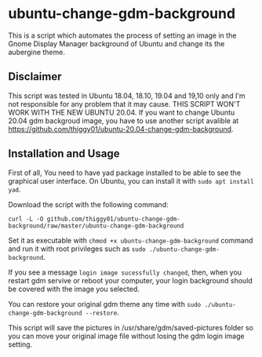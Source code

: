# ubuntu-change-gdm-background 
This is a script which automates the process of setting an image in the Gnome Display Manager 
background of Ubuntu and change its the aubergine theme.

## Disclaimer
This script was tested in Ubuntu 18.04, 18.10, 19.04 and 19,10 only and I'm not 
responsible for any problem that it may cause.
THIS SCRIPT WON'T WORK WITH THE NEW UBUNTU 20.04. If you want to change Ubuntu
20.04 gdm backgroud image, you have to use another script avalible at 
https://github.com/thiggy01/ubuntu-20.04-change-gdm-background.

## Installation and Usage 

First of all, You need to have yad package installed to be able to see the 
graphical user interface. On Ubuntu, you can install it with `sudo apt install yad`.  

Download the script with the following command:

    curl -L -O github.com/thiggy01/ubuntu-change-gdm-background/raw/master/ubuntu-change-gdm-background

Set it as executable with `chmod +x ubuntu-change-gdm-background` command and 
run it with root privileges such as `sudo ./ubuntu-change-gdm-background`.

If you see a message `login image sucessfully changed`, then, when you restart gdm 
servive or reboot your computer, your login background should be covered with the 
image you selected.

You can restore your original gdm theme any time with `sudo ./ubuntu-change-gdm-background --restore`.

This script will save the pictures in /usr/share/gdm/saved-pictures folder so
you can move your original image file without losing the gdm login image
setting.

